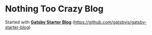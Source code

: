 # Nothing Too Crazy Blog
Started with [**Gatsby Starter Blog**](https://github.com/gatsbyjs/gatsby-starter-blog) (https://github.com/gatsbyjs/gatsby-starter-blog)
